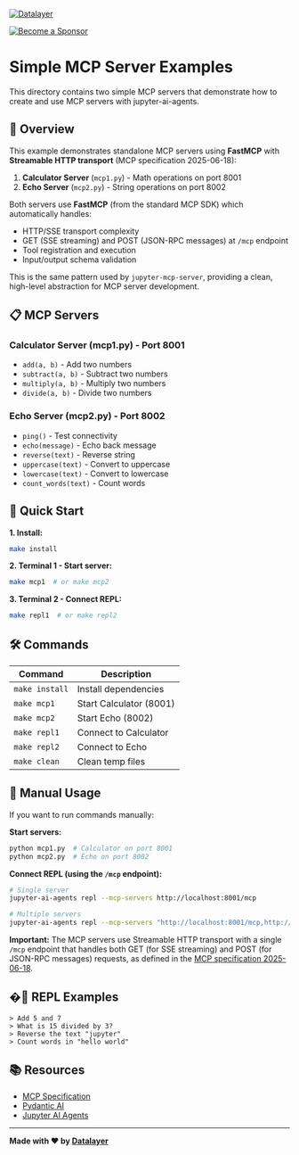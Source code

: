 <!--
  ~ Copyright (c) 2023-2024 Datalayer, Inc.
  ~
  ~ BSD 3-Clause License
-->

[![Datalayer](https://assets.datalayer.tech/datalayer-25.svg)](https://datalayer.io)

[![Become a Sponsor](https://img.shields.io/static/v1?label=Become%20a%20Sponsor&message=%E2%9D%A4&logo=GitHub&style=flat&color=1ABC9C)](https://github.com/sponsors/datalayer)

# Simple MCP Server Examples

This directory contains two simple MCP servers that demonstrate how to create and use MCP servers with jupyter-ai-agents.

## 🎯 Overview

This example demonstrates standalone MCP servers using **FastMCP** with **Streamable HTTP transport** (MCP specification 2025-06-18):

1. **Calculator Server** (`mcp1.py`) - Math operations on port 8001
2. **Echo Server** (`mcp2.py`) - String operations on port 8002

Both servers use **FastMCP** (from the standard MCP SDK) which automatically handles:
- HTTP/SSE transport complexity
- GET (SSE streaming) and POST (JSON-RPC messages) at `/mcp` endpoint
- Tool registration and execution
- Input/output schema validation

This is the same pattern used by `jupyter-mcp-server`, providing a clean, high-level abstraction for MCP server development.

## 📋 MCP Servers

### Calculator Server (mcp1.py) - Port 8001
- `add(a, b)` - Add two numbers
- `subtract(a, b)` - Subtract two numbers  
- `multiply(a, b)` - Multiply two numbers
- `divide(a, b)` - Divide two numbers

### Echo Server (mcp2.py) - Port 8002
- `ping()` - Test connectivity
- `echo(message)` - Echo back message
- `reverse(text)` - Reverse string
- `uppercase(text)` - Convert to uppercase
- `lowercase(text)` - Convert to lowercase
- `count_words(text)` - Count words

## 🚀 Quick Start

**1. Install:**
```bash
make install
```

**2. Terminal 1 - Start server:**
```bash
make mcp1  # or make mcp2
```

**3. Terminal 2 - Connect REPL:**
```bash
make repl1  # or make repl2
```

## 🛠️ Commands

| Command | Description |
|---------|-------------|
| `make install` | Install dependencies |
| `make mcp1` | Start Calculator (8001) |
| `make mcp2` | Start Echo (8002) |
| `make repl1` | Connect to Calculator |
| `make repl2` | Connect to Echo |
| `make clean` | Clean temp files |

## 📝 Manual Usage

If you want to run commands manually:

**Start servers:**
```bash
python mcp1.py  # Calculator on port 8001
python mcp2.py  # Echo on port 8002
```

**Connect REPL (using the `/mcp` endpoint):**
```bash
# Single server
jupyter-ai-agents repl --mcp-servers http://localhost:8001/mcp

# Multiple servers
jupyter-ai-agents repl --mcp-servers "http://localhost:8001/mcp,http://localhost:8002/mcp"
```

**Important:** The MCP servers use Streamable HTTP transport with a single `/mcp` endpoint that handles both GET (for SSE streaming) and POST (for JSON-RPC messages) requests, as defined in the [MCP specification 2025-06-18](https://modelcontextprotocol.io/specification/2025-06-18/basic/transports#streamable-http).

## �💬 REPL Examples

```
> Add 5 and 7
> What is 15 divided by 3?
> Reverse the text "jupyter"
> Count words in "hello world"
```

## 📚 Resources

- [MCP Specification](https://modelcontextprotocol.io/)
- [Pydantic AI](https://ai.pydantic.dev/)
- [Jupyter AI Agents](https://github.com/datalayer/jupyter-ai-agents)

---
**Made with ❤️ by [Datalayer](https://datalayer.io)**
